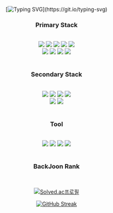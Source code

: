<div align=center>

  [![Typing SVG](https://readme-typing-svg.demolab.com?font=Indie+Flower&size=50&duration=10000&pause=2000&color=19A7CE&center=true&vCenter=true&width=450&height=100&lines=Hello+World+!)](https://git.io/typing-svg)
</div>

<div align=center>
  <h3>
    Primary Stack
  </h3>
    <br>
  <div>
<!--     https://simpleicons.org/?q=ReactNative -->
    <!-- React -->
    <img src="https://img.shields.io/badge/React-61DAFB?style=style=flat&logo=react&logoColor=white">
    <!-- Vue -->
    <img src="https://img.shields.io/badge/Vue.js-4FC08D?style=style=flat&logo=vuedotjs&logoColor=white">
    <!-- HTML -->
    <img src="https://img.shields.io/badge/HTML5-E34F26?style=style=flat&logo=html5&logoColor=white">
    <!-- CSS -->
    <img src="https://img.shields.io/badge/Css3-1572B6?style=style=flat&logo=css3&logoColor=white">
    <!-- JavaScript -->
    <img src="https://img.shields.io/badge/Javascript-F7DF1E?style=style=flat&logo=javascript&logoColor=white">
  </div>
  <div>
    <!-- SASS -->
    <img src="https://img.shields.io/badge/Sass-CC6699?style=style=flat&logo=sass&logoColor=white">
    <!-- Redux -->
    <img src="https://img.shields.io/badge/RTK-764ABC?style=style=flat&logo=redux&logoColor=white">
    <!-- TypeScript -->
    <img src="https://img.shields.io/badge/Typescript-3178C6?style=style=flat&logo=typescript&logoColor=white">
    <!-- ReactNative -->
    <img src="https://img.shields.io/badge/React Native-0088CC?style=style=flat&logo=react&logoColor=white">
  </div>
</div>

<br>

<div align=center>
  <h3>
    Secondary Stack
  </h3>
  <br>
  <div>
    <!-- node.js -->
    <img src="https://img.shields.io/badge/Node.js-339933?style=style=flat&logo=nodedotjs&logoColor=white">
    <!-- axios -->
    <img src="https://img.shields.io/badge/Axios-5A29E4?style=style=flat&logo=axios&logoColor=white">
    <!-- mysql -->
    <img src="https://img.shields.io/badge/Mysql-4479A1?style=style=flat&logo=mysql&logoColor=white">
    <!-- express -->
    <img src="https://img.shields.io/badge/Express-333?style=style=flat&logo=express&logoColor=white">
  </div>
  <div>
    <!-- spring -->
    <img src="https://img.shields.io/badge/Spring-6DB33F?style=style=flat&logo=spring&logoColor=white">  
    <!-- springBoot -->
    <img src="https://img.shields.io/badge/Spring Boot-6DB33F?style=style=flat&logo=springboot&logoColor=white">
  </div>
</div>
<br>

<div align=center>
  <h3>
    Tool
  </h3>
  <br>
  <!-- Figma -->
  <img src="https://img.shields.io/badge/Figma-F24E1E?style=style=flat&logo=figma&logoColor=white">
  <!-- github -->
  <img src="https://img.shields.io/badge/github-181717?style=style=flat&logo=github&logoColor=white">
  <!-- visualstudiocode -->
  <img src="https://img.shields.io/badge/VsCode-007ACC?style=style=flat&logo=visualstudiocode&logoColor=white">
  <!-- intelliJ -->
  <img src="https://img.shields.io/badge/IntelliJ IDEA-333?style=style=flat&logo=intellijidea&logoColor=white">
</div>
<br>

<div align = center>
  <h3>
    BackJoon Rank
  </h3>
  <br>
  
  [![Solved.ac프로필](http://mazassumnida.wtf/api/mini/generate_badge?boj=hin6150)](https://solved.ac/profile/hin6150)
</div>

<!--<img align="center" src="https://github-readme-stats.vercel.app/api/top-langs/?username=hin6150&layout=compact"> -->

<div align=center>
  
 [![GitHub Streak](https://streak-stats.demolab.com?user=hin6150&theme=highcontrast&hide_border=true&fire=EB5454&background=0D1117)](https://git.io/streak-stats)
</div>



<!--
**hin6150/hin6150** is a ✨ _special_ ✨ repository because its `README.md` (this file) appears on your GitHub profile.

Here are some ideas to get you started:

- 🔭 I’m currently working on ...
- 🌱 I’m currently learning ...
- 👯 I’m looking to collaborate on ...
- 🤔 I’m looking for help with ...
- 💬 Ask me about ...
- 📫 How to reach me: ...
- 😄 Pronouns: ...
- ⚡ Fun fact: ...
-->
